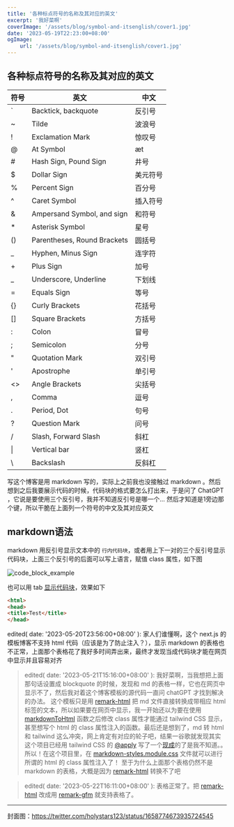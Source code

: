 ```yaml
---
title: '各种标点符号的名称及其对应的英文'
excerpt: '我好菜啊'
coverImage: '/assets/blog/symbol-and-itsenglish/cover1.jpg'
date: '2023-05-19T22:23:00+08:00'
ogImage: 
    url: '/assets/blog/symbol-and-itsenglish/cover1.jpg'
---
```


## 各种标点符号的名称及其对应的英文


| 符号 | 英文                          | 中文   |
|----|-----------------------------|------|
| `  | Backtick, backquote         | 反引号  |
| ~  | Tilde                       | 波浪号  |
| !  | Exclamation Mark            | 惊叹号  |
| @  | At Symbol                   | æt   |
| #  | Hash Sign, Pound Sign       | 井号   |
| $  | Dollar Sign                 | 美元符号 |
| %  | Percent Sign                | 百分号  |
| ^  | Caret Symbol                | 插入符号 |
| &  | Ampersand Symbol, and sign  | 和符号  |
| *  | Asterisk Symbol             | 星号   |
| () | Parentheses, Round Brackets | 圆括号  |
| _  | Hyphen, Minus Sign          | 连字符  |
| +  | Plus Sign                   | 加号   |
| _  | Underscore, Underline       | 下划线  |
| =  | Equals Sign                 | 等号   |
| {} | Curly Brackets              | 花括号  |
| [] | Square Brackets             | 方括号  |
| :  | Colon                       | 冒号   |
| ;  | Semicolon                   | 分号   |
| "  | Quotation Mark              | 双引号  |
| '  | Apostrophe                  | 单引号  |
| <> | Angle Brackets              | 尖括号  |
| ,  | Comma                       | 逗号   |
| .  | Period, Dot                 | 句号   |
| ?  | Question Mark               | 问号   |
| /  | Slash, Forward Slash        | 斜杠   |
| \| | Vertical bar                | 竖杠   |
| \  | Backslash                   | 反斜杠  |

写这个博客是用 markdown 写的，实际上之前我也没接触过 markdown 。然后想到之后我要展示代码的时候，代码块的格式要怎么打出来，于是问了 ChatGPT ，它说是要使用三个反引号，我并不知道反引号是哪一个... 然后才知道是1旁边那个键，所以干脆在上面列一个符号的中文及其对应英文

## markdown语法
markdown 用反引号显示文本中的 `行内代码块`，或者用上下一对的三个反引号显示代码块，上面三个反引号的后面可以写上语言，赋值 class 属性，如下图

![code_block_example](/assets/blog/symbol-and-itsenglish/code_block_example.PNG "code_block_example")

也可以用 tab [显示代码块](https://www.markdownguide.org/basic-syntax/#code-blocks-1)，效果如下

```html
<html>
<head>
<title>Test</title>
</head>
```

edited( date: '2023-05-20T23:56:00+08:00' ): 家人们谁懂啊，这个 next.js 的模板博客不支持 html 代码（应该是为了防止注入？），显示 markdown 的表格也不正常，上面那个表格花了我好多时间弄出来，最终才发现当成代码块才能在网页中显示并且容易对齐

> edited( date: '2023-05-21T15:16:00+08:00' ): 我好菜啊，当我想把上面那句话设置成 blockquote 的时候，发现和 md 的表格一样，它也在网页中显示不了，然后我对着这个博客模板的源代码一直问 chatGPT 才找到解决的办法。  这个模板只是用 [remark-html](https://github.com/remarkjs/remark-html) 把 md 文件直接转换成带相应 html 标签的文本，所以如果要在网页中显示，我一开始还以为要在使用 [markdownToHtml](https://github.com/vercel/next.js/blob/canary/examples/blog-starter/lib/markdownToHtml.ts) 函数之后修改 class 属性才能通过 tailwind CSS 显示，甚至想写个 html 的 class 属性注入的函数。最后还是想到了，md 转 html 和 tailwind 这么冲突，网上肯定有对应的轮子吧，结果一谷歌就发现其实这个项目已经用 tailwind CSS 的 [@apply](https://dev.to/ewatch/styling-markdown-generated-html-with-tailwind-css-and-parsedown-328d) 写了一个[现成](https://github.com/vercel/next.js/blob/canary/examples/blog-starter/components/post-body.tsx)的了是我不知道。。所以！在这个项目里，在 [markdown-styles.module.css](https://github.com/vercel/next.js/blob/canary/examples/blog-starter/components/markdown-styles.module.css) 文件就可以进行所谓的 html 的 class 属性注入了！
至于为什么上面那个表格仍然不是 markdown 的表格，大概是因为 [remark-html](https://github.com/remarkjs/remark-html) 转换不了吧

> edited( date: '2023-05-22T16:11:00+08:00' ): 表格正常了。把 [remark-html](https://github.com/remarkjs/remark-html) 改成用 [remark-gfm](https://unifiedjs.com/explore/package/remark-gfm/) 就支持表格了。
---
封面图：https://twitter.com/holystars123/status/1658774673935724545


